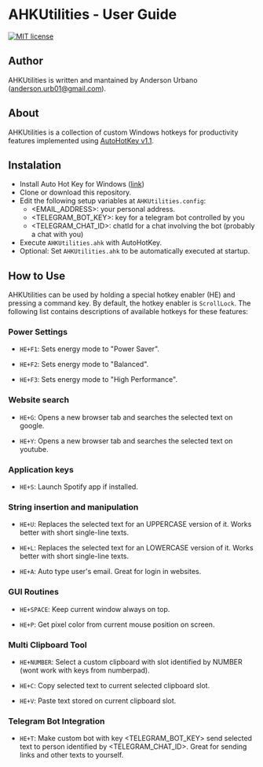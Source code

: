 # AHKUtilities - User Guide

[![MIT license](https://img.shields.io/badge/license-MIT-blue.svg)](https://github.com/urbanoanderson/ahkutilities/blob/master/LICENSE.txt)

## Author

AHKUtilities is written and mantained by Anderson Urbano (anderson.urb01@gmail.com).

## About

AHKUtilities is a collection of custom Windows hotkeys for productivity features implemented using [AutoHotKey v1.1](https://autohotkey.com/).

## Instalation

- Install Auto Hot Key for Windows ([link](https://autohotkey.com/download))
- Clone or download this repository.
- Edit the following setup variables at `AHKUtilities.config`:
    - <EMAIL_ADDRESS>: your personal address.
    - <TELEGRAM_BOT_KEY>: key for a telegram bot controlled by you
    - <TELEGRAM_CHAT_ID>: chatId for a chat involving the bot (probably a chat with you)
- Execute `AHKUtilities.ahk` with AutoHotKey.
- Optional: Set `AHKUtilities.ahk` to be automatically executed at startup.

## How to Use

AHKUtilities can be used by holding a special hotkey enabler (HE) and pressing a command key. By default, the hotkey enabler is `ScrollLock`. The following list contains descriptions of available hotkeys for these features:

### Power Settings

- `HE+F1`: Sets energy mode to "Power Saver".

- `HE+F2`: Sets energy mode to "Balanced".

- `HE+F3`: Sets energy mode to "High Performance".

### Website search

- `HE+G`: Opens a new browser tab and searches the selected text on google.

- `HE+Y`: Opens a new browser tab and searches the selected text on youtube.

### Application keys

- `HE+S`: Launch Spotify app if installed.

### String insertion and manipulation

- `HE+U`: Replaces the selected text for an UPPERCASE version of it. Works better with short single-line texts.

- `HE+L`: Replaces the selected text for an LOWERCASE version of it. Works better with short single-line texts.

- `HE+A`: Auto type user's email. Great for login in websites.

### GUI Routines

- `HE+SPACE`: Keep current window always on top.

- `HE+P`: Get pixel color from current mouse position on screen.

### Multi Clipboard Tool

- `HE+NUMBER`: Select a custom clipboard with slot identified by NUMBER (wont work with keys from numberpad).

- `HE+C`: Copy selected text to current selected clipboard slot.

- `HE+V`: Paste text stored on current clipboard slot.

### Telegram Bot Integration

- `HE+T`: Make custom bot with key <TELEGRAM_BOT_KEY> send selected text to person identified by <TELEGRAM_CHAT_ID>. Great for sending links and other texts to yourself.